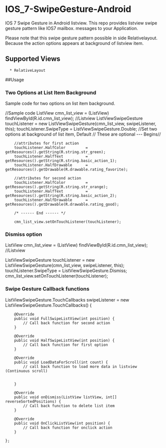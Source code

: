 IOS_7-SwipeGesture-Android
==========================

IOS 7 Swipe Gesture in Android listview. This repo provides listview swipe gesture pattern like IOS7 mailbox. messages to your Application.

Please note that this swipe gesture pattern possible in side Relativelayout. Because the action options appears at background of listview item.


## Supported Views
      * RelativeLayout
      

##Usage

### Two Options at List Item Background
Sample code for two options on list item background.

//Sample code
ListView cmn_list_view	            =	(ListView) findViewById(R.id.cmn_list_view);               //Listview
ListViewSwipeGesture touchListener  = new ListViewSwipeGesture(cmn_list_view, swipeListener, this);
touchListener.SwipeType	            =	ListViewSwipeGesture.Double;    //Set two options at background of list item, Default
	// These are optional --- Begins//
	
		//attributes for first action
		touchListener.HalfColor       	=	getResources().getString(R.string.str_green);
		touchListener.HalfText	        =	getResources().getString(R.string.basic_action_1);
		touchListener.HalfDrawable	    =	getResources().getDrawable(R.drawable.rating_favorite);
		
		//attributes for second action
		touchListener.HalfColor	        =	getResources().getString(R.string.str_orange);
		touchListener.HalfText	        =	getResources().getString(R.string.basic_action_2);
		touchListener.HalfDrawable	    =	getResources().getDrawable(R.drawable.rating_good);
		
		/* ------ End ------ */
		
		cmn_list_view.setOnTouchListener(touchListener);
		

### Dismiss option
ListView cmn_list_view	=	(ListView) findViewById(R.id.cmn_list_view);               //Listview

ListViewSwipeGesture touchListener = new ListViewSwipeGesture(cmn_list_view, swipeListener, this);
		touchListener.SwipeType	=	ListViewSwipeGesture.Dismiss;
		cmn_list_view.setOnTouchListener(touchListener);
		
### Swipe Gesture Callback functions
ListViewSwipeGesture.TouchCallbacks swipeListener = new ListViewSwipeGesture.TouchCallbacks() {

		@Override
		public void FullSwipeListView(int position) {
			// Call back function for second action
		}

		@Override
		public void HalfSwipeListView(int position) {
			// Call back function for first option
		}

		@Override
		public void LoadDataForScroll(int count) {
			// call back function to load more data in listview (Continuous scroll)
			
			
		}

		@Override
		public void onDismiss(ListView listView, int[] reverseSortedPositions) {
			// Call back function to delete list item
		}

		@Override
		public void OnClickListView(int position) {
			// Call back function for onclick action
		}
		
	};

